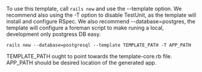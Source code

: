 To use this template, call `rails new` and use the --template option. We recommend 
also using the -T option to disable TestUnit, as the template will install and
configure RSpec. We also recommend --database=postgres, the template will
configure a foreman script to make runing a local, development only postgress
DB easy.

`rails new --database=postgresql --template TEMPLATE_PATH -T APP_PATH`

TEMPLATE_PATH ought to point towards the template-core.rb file.
APP_PATH should be desired location of the generated app.

